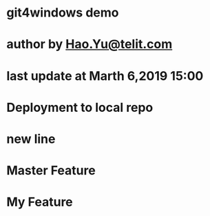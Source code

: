 # git4windows demo
# author by Hao.Yu@telit.com
# last update at Marth 6,2019 15:00
# Deployment to local repo
# new line
# Master Feature

# My Feature